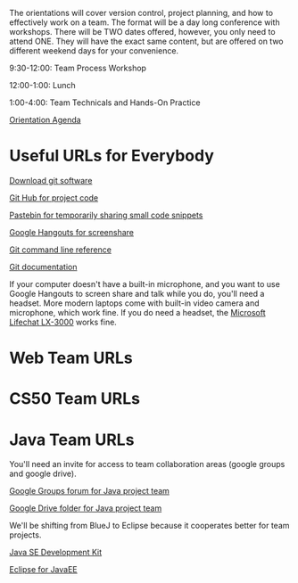The orientations will cover version control, project planning, and how to 
effectively work on a team. The format will be a day long conference with 
workshops. There will be TWO dates offered, however, you only need to 
attend ONE. They will have the exact same content, but are offered on 
two different weekend days for your convenience.

9:30-12:00: Team Process Workshop

12:00-1:00: Lunch

1:00-4:00: Team Technicals and Hands-On Practice

[Orientation Agenda](https://docs.google.com/document/d/1iRhxRcDN8FiXYau8gGbU2cIcTh2-0EXrP3dfeAQ9Ti0/pub)


# Useful URLs for Everybody
[Download git software](http://git-scm.com/downloads)

[Git Hub for project code](https://github.com/)

[Pastebin for temporarily sharing small code snippets](http://www.pastebin.com/)

[Google Hangouts for screenshare](https://plus.google.com/hangouts)

[Git command line reference](http://www.codeproject.com/Articles/457305/Basic-Git-Command-Line-Reference-for-Windows-Users)

[Git documentation](http://git-scm.com/doc)

If your computer doesn't have a built-in microphone, and you want to use Google Hangouts to screen share 
and talk while you do, you'll need a headset.  More modern laptops come with built-in video camera
and microphone, which work fine.  If you do need a headset, the [Microsoft 
Lifechat LX-3000](http://www.amazon.com/Microsoft-JUG-00001-LifeChat-LX-3000-Headset/dp/B000J4WPW8) 
works fine.


# Web Team URLs





# CS50 Team URLs





# Java Team URLs

You'll need an invite for access to team collaboration areas (google groups and google drive).

[Google Groups forum for Java project team](https://groups.google.com/forum/#!forum/codergirlstl-java-team-projects)

[Google Drive folder for Java project team](https://drive.google.com/open?id=0B9p-nqiv5_gHfjgySVBmZllOZWduLU5wdWYxV2Rwc2VXMVcxNVFyZEUxcWw4OENPUmFYLWc&authuser=0)

We'll be shifting from BlueJ to Eclipse because it cooperates better for team projects.

[Java SE Development Kit](http://www.oracle.com/technetwork/java/javase/downloads/jdk8-downloads-2133151.html)

[Eclipse for JavaEE](http://www.eclipse.org/downloads/packages/eclipse-ide-java-ee-developers/lunasr2)

